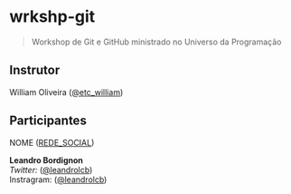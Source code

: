 # wrkshp-git

> Workshop de Git e GitHub ministrado no Universo da Programação

## Instrutor

William Oliveira ([@etc_william](https://twitter.com/etc_william))

## Participantes

NOME ([REDE_SOCIAL](LINK))

<b>Leandro Bordignon</b> <br>
<i>Twitter:</i> ([@leandrolcb](https://twitter.com/leandrolcb)) <br>
Instragram: ([@leandrolcb](https://instagram.com/leandrolcb/))
